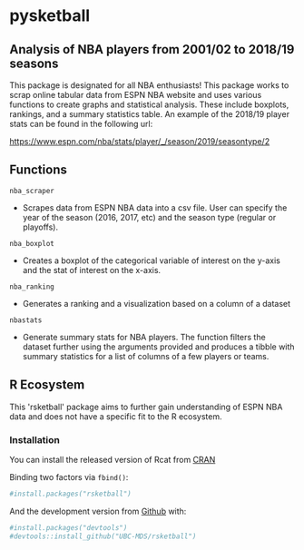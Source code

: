 <!-- README.md is generated from README.Rmd. Please edit that file -->
pysketball
==========

Analysis of NBA players from 2001/02 to 2018/19 seasons
-------------------------------------------------------

This package is designated for all NBA enthusiasts! This package works to scrap online tabular data from ESPN NBA website and uses various functions to create graphs and statistical analysis. These include boxplots, rankings, and a summary statistics table.
An example of the 2018/19 player stats can be found in the following url:

<https://www.espn.com/nba/stats/player/_/season/2019/seasontype/2>

Functions
---------

`nba_scraper`

-   Scrapes data from ESPN NBA data into a csv file. User can specify the year of the season (2016, 2017, etc) and the season type (regular or playoffs).

`nba_boxplot`

-   Creates a boxplot of the categorical variable of interest on the y-axis and the stat of interest on the x-axis.

`nba_ranking`

-   Generates a ranking and a visualization based on a column of a dataset

`nbastats`

-   Generate summary stats for NBA players. The function filters the dataset further using the arguments provided and produces a tibble with summary statistics for a list of columns of a few players or teams.

R Ecosystem
-----------

This 'rsketball' package aims to further gain understanding of ESPN NBA data and does not have a specific fit to the R ecosystem.

### Installation

You can install the released version of Rcat from [CRAN](https://cran.r-project.org/)

Binding two factors via `fbind()`:

``` r
#install.packages("rsketball")
```

And the development version from [Github](https://github.com/) with:

``` r
#install.packages("devtools")
#devtools::install_github("UBC-MDS/rsketball")
```
